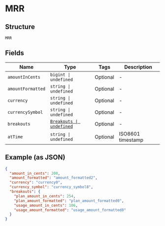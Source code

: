 
# MRR

## Structure

`MRR`

## Fields

| Name | Type | Tags | Description |
|  --- | --- | --- | --- |
| `amountInCents` | `bigint \| undefined` | Optional | - |
| `amountFormatted` | `string \| undefined` | Optional | - |
| `currency` | `string \| undefined` | Optional | - |
| `currencySymbol` | `string \| undefined` | Optional | - |
| `breakouts` | [`Breakouts \| undefined`](../../doc/models/breakouts.md) | Optional | - |
| `atTime` | `string \| undefined` | Optional | ISO8601 timestamp |

## Example (as JSON)

```json
{
  "amount_in_cents": 208,
  "amount_formatted": "amount_formatted2",
  "currency": "currency0",
  "currency_symbol": "currency_symbol8",
  "breakouts": {
    "plan_amount_in_cents": 254,
    "plan_amount_formatted": "plan_amount_formatted0",
    "usage_amount_in_cents": 106,
    "usage_amount_formatted": "usage_amount_formatted8"
  }
}
```

